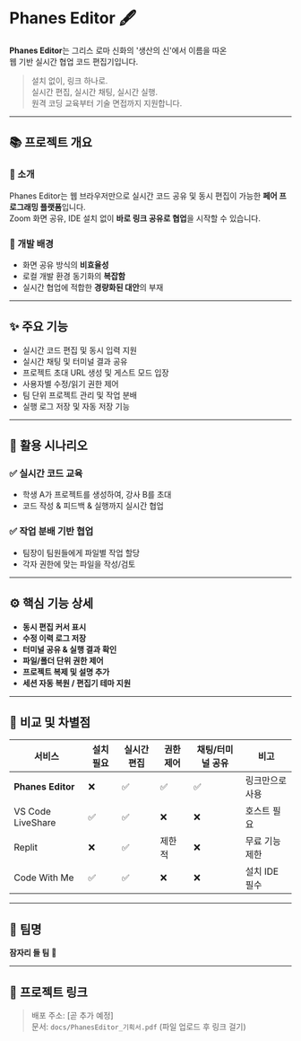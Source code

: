 # Phanes Editor 🖋️

**Phanes Editor**는 그리스 로마 신화의 '생산의 신'에서 이름을 따온  
웹 기반 실시간 협업 코드 편집기입니다.

> 설치 없이, 링크 하나로.  
> 실시간 편집, 실시간 채팅, 실시간 실행.  
> 원격 코딩 교육부터 기술 면접까지 지원합니다.

---

## 📚 프로젝트 개요

### 🔹 소개
Phanes Editor는 웹 브라우저만으로 실시간 코드 공유 및 동시 편집이 가능한 **페어 프로그래밍 플랫폼**입니다.  
Zoom 화면 공유, IDE 설치 없이 **바로 링크 공유로 협업**을 시작할 수 있습니다.

### 🔹 개발 배경
- 화면 공유 방식의 **비효율성**
- 로컬 개발 환경 동기화의 **복잡함**
- 실시간 협업에 적합한 **경량화된 대안**의 부재

---

## ✨ 주요 기능

- 실시간 코드 편집 및 동시 입력 지원
- 실시간 채팅 및 터미널 결과 공유
- 프로젝트 초대 URL 생성 및 게스트 모드 입장
- 사용자별 수정/읽기 권한 제어
- 팀 단위 프로젝트 관리 및 작업 분배
- 실행 로그 저장 및 자동 저장 기능

---

## 📌 활용 시나리오

### ✅ 실시간 코드 교육
- 학생 A가 프로젝트를 생성하여, 강사 B를 초대
- 코드 작성 & 피드백 & 실행까지 실시간 협업

### ✅ 작업 분배 기반 협업
- 팀장이 팀원들에게 파일별 작업 할당
- 각자 권한에 맞는 파일을 작성/검토

---

## ⚙️ 핵심 기능 상세

- **동시 편집 커서 표시**
- **수정 이력 로그 저장**
- **터미널 공유 & 실행 결과 확인**
- **파일/폴더 단위 권한 제어**
- **프로젝트 복제 및 설명 추가**
- **세션 자동 복원 / 편집기 테마 지원**

---

## 🚀 비교 및 차별점

| 서비스             | 설치 필요 | 실시간 편집 | 권한 제어 | 채팅/터미널 공유 | 비고 |
|------------------|-----------|-------------|------------|------------------|------|
| **Phanes Editor** | ❌         | ✅           | ✅          | ✅                | 링크만으로 사용 |
| VS Code LiveShare | ✅         | ✅           | ❌          | ❌                | 호스트 필요 |
| Replit            | ❌         | ✅           | 제한적       | ❌                | 무료 기능 제한 |
| Code With Me      | ✅         | ✅           | ❌          | ❌                | 설치 IDE 필수 |

---

## 👥 팀명

**잠자리 들 팀** 🦗

---

## 📌 프로젝트 링크

> 배포 주소: [곧 추가 예정]  
> 문서: `docs/PhanesEditor_기획서.pdf` (파일 업로드 후 링크 걸기)

